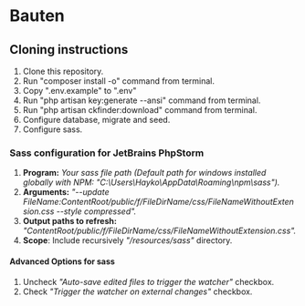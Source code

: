 # Bauten
## Cloning instructions
1) Clone this repository.
2) Run "composer install -o" command from terminal.
3) Copy ".env.example" to ".env"
4) Run "php artisan key:generate --ansi" command from terminal.
5) Run "php artisan ckfinder:download" command from terminal.
6) Configure database, migrate and seed.
7) Configure sass.
### Sass configuration for JetBrains PhpStorm
1) __Program:__ *Your sass file path (Default path for windows installed globally with NPM: "C:\Users\Hayko\AppData\Roaming\npm\sass").*
2) __Arguments:__ *"--update $FileName$:$ContentRoot$/public/f/$FileDirName$/css/$FileNameWithoutExtension$.css --style compressed".*
3) __Output paths to refresh:__ *"$ContentRoot$/public/f/$FileDirName$/css/$FileNameWithoutExtension$.css".*
4) __Scope__: Include recursively *"/resources/sass"* directory.
#### Advanced Options for sass
1) Uncheck *"Auto-save edited files to trigger the watcher"* checkbox.
2) Check *"Trigger the watcher on external changes"* checkbox.